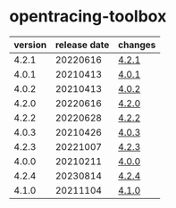 # opentracing-toolbox	


|version|release date|changes|
|---|---|---|
|4.2.1|20220616|[4.2.1](./4.2.1-20220616.md)|
|4.0.1|20210413|[4.0.1](./4.0.1-20210413.md)|
|4.0.2|20210413|[4.0.2](./4.0.2-20210413.md)|
|4.2.0|20220616|[4.2.0](./4.2.0-20220616.md)|
|4.2.2|20220628|[4.2.2](./4.2.2-20220628.md)|
|4.0.3|20210426|[4.0.3](./4.0.3-20210426.md)|
|4.2.3|20221007|[4.2.3](./4.2.3-20221007.md)|
|4.0.0|20210211|[4.0.0](./4.0.0-20210211.md)|
|4.2.4|20230814|[4.2.4](./4.2.4-20230814.md)|
|4.1.0|20211104|[4.1.0](./4.1.0-20211104.md)|
